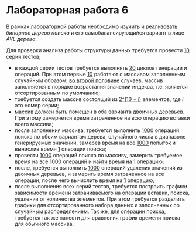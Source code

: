 # Лабораторная работа 6

В рамках лабораторной работы необходимо изучить и реализовать <em>бинарное дерево поиска</em> и его самобалансирующийся вариант в лице <em>AVL дерева</em>.

Для проверки анализа работы структуры данных требуется провести <ins>10</ins> серий тестов;
- в каждой серии тестов требуется выполнять <ins>20</ins> циклов генерации и операций. При этом первые <ins>10</ins> работают с массивом заполненным случайным образом, <ins>во второй половине</ins> случаев, массив заполняется в порядке возрастания значений индекса, т.е. является отсортированным по умолчанию;
- требуется создать массив состоящий из <ins>2^(10 + i)</ins> элементов, где <em>i</em> это номер серии;
- массив должен быть помещен в оба варианта двоичных деревьев. При этому замеряется время затраченное на всю операцию вставки всего массива;
- после заполнения массива, требуется выполнить <ins>1000</ins> операций поиска по обоим вариантам дерева, случайного числа в диапазоне генерируемых значений, замерев время на все <ins>1000</ins> попыток и вычислив время <ins>1</ins> операции поиска;
- провести <ins>1000</ins> операций поиска по массиву, замерить требуемое время на все <ins>1000</ins> операций и найти время на <ins>1</ins> операцию;
- после, требуется выполнить <ins>1000</ins> операций удаления значений из двоичных деревьев, и замерить время затраченное на все операции, после чего вычислить время на <ins>1</ins> операцию;
- после выполнения всех серий тестов, требуется построить графики зависимости времени затрачиваемого на операции вставки, поиска, удаления от количества элементов. При этом требуется разделить графики для отсортированного набора данных и заполненных со случайным распределением. Так же, для операции поиска, требуется так же нанести для сравнения график времени поиска для обычного массива.
